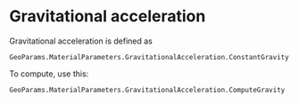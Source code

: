 # Gravitational acceleration 
Gravitational acceleration is defined as 
```@docs
GeoParams.MaterialParameters.GravitationalAcceleration.ConstantGravity
```
To compute, use this:
```@docs
GeoParams.MaterialParameters.GravitationalAcceleration.ComputeGravity
```